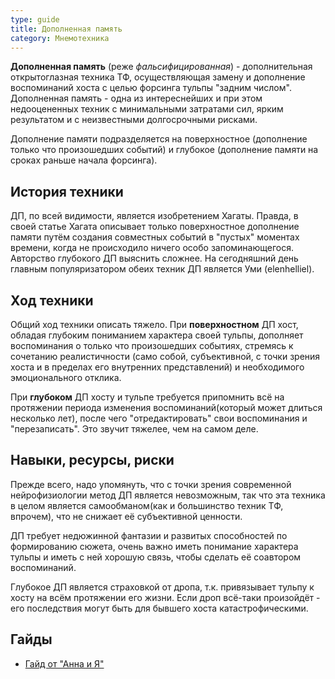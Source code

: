 ```yaml
---
type: guide
title: Дополненная память
category: Мнемотехника
---
```


**Дополненная память** (реже _фальсифицированная_) - дополнительная открытоглазная техника ТФ, осуществляющая замену и дополнение воспоминаний хоста с целью форсинга тульпы "задним числом". Дополненная память - одна из интереснейших и при этом недооцененных техник с минимальными затратами сил, ярким результатом и с неизвестными долгосрочными рисками.

Дополнение памяти подразделяется на поверхностное (дополнение только что произошедших событий) и глубокое (дополнение памяти на сроках раньше начала форсинга). 

## История техники

ДП, по всей видимости, является изобретением Хагаты. Правда, в своей статье Хагата описывает только поверхностное дополнение памяти путём создания совместных событий в "пустых" моментах времени, когда не происходило ничего особо запоминающегося. Авторство глубокого ДП выяснить сложнее. На сегодняшний день главным популяризатором обеих техник ДП является Уми (elenhelliel).

## Ход техники

Общий ход техники описать тяжело. При **поверхностном** ДП хост, обладая глубоким пониманием характера своей тульпы, дополняет воспоминания о только что произошедших событиях, стремясь к сочетанию реалистичности (само собой, субъективной, с точки зрения хоста и в пределах его внутренних представлений) и необходимого эмоционального отклика.

При **глубоком** ДП хосту и тульпе требуется припомнить всё на протяжении периода изменения воспоминаний(который может длиться несколько лет), после чего "отредактировать" свои воспоминания и "перезаписать". Это звучит тяжелее, чем на самом деле. 

## Навыки, ресурсы, риски

Прежде всего, надо упомянуть, что с точки зрения современной нейрофизиологии метод ДП является невозможным, так что эта техника в целом является самообманом(как и большинство техник ТФ, впрочем), что не снижает её субъективной ценности.

ДП требует недюжинной фантазии и развитых способностей по формированию сюжета, очень важно иметь понимание характера тульпы и иметь с ней хорошую связь, чтобы сделать её соавтором воспоминаний.

Глубокое ДП является страховкой от дропа, т.к. привязывает тульпу к хосту на всём протяжении его жизни. Если дроп всё-таки произойдёт - его последствия могут быть для бывшего хоста катастрофическими. 

## Гайды
  * [Гайд от "Анна и Я"](ru:ложная_память)
